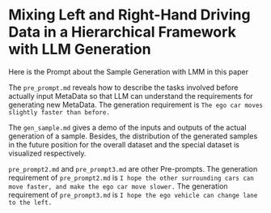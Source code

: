 # Mixing Left and Right-Hand Driving Data in a Hierarchical Framework with LLM Generation

Here is the Prompt about the Sample Generation with LMM in this paper

The `pre_prompt.md` reveals how to describe the tasks involved before actually input MetaData so that LLM can understand the requirements for generating new MetaData. The generation requirement is `The ego car moves slightly faster than before.`

The `gen_sample.md` gives a demo of the inputs and outputs of the actual generation of a sample.  Besides, the distribution of the generated samples in the future position for the overall dataset and the special dataset is visualized respectively.


`pre_prompt2.md` and `pre_prompt3.md` are other Pre-prompts. The generation requirement of `pre_prompt2.md` is `I hope the other surrounding cars can move faster, and make the ego car move slower.`  The generation requirement of `pre_prompt3.md` is `I hope the ego vehicle can change lane to the left.`
